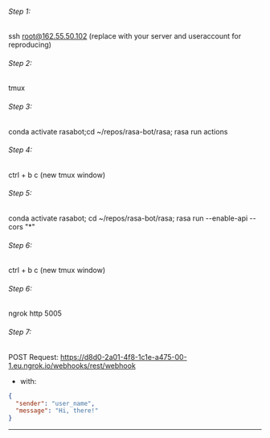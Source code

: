 ###### Step 1:

ssh root@162.55.50.102
(replace with your server and useraccount for reproducing)

###### Step 2:

tmux

###### Step 3:

conda activate rasabot;cd ~/repos/rasa-bot/rasa; rasa run actions

###### Step 4:

ctrl + b  c (new tmux window)

###### Step 5:

conda activate rasabot; cd ~/repos/rasa-bot/rasa; rasa run --enable-api --cors "*"

###### Step 6:

ctrl + b  c (new tmux window)

###### Step 6:

ngrok http 5005

###### Step 7:

POST Request: https://d8d0-2a01-4f8-1c1e-a475-00-1.eu.ngrok.io/webhooks/rest/webhook

- with:

```json
{
  "sender": "user_name",
  "message": "Hi, there!"
}
```



****
